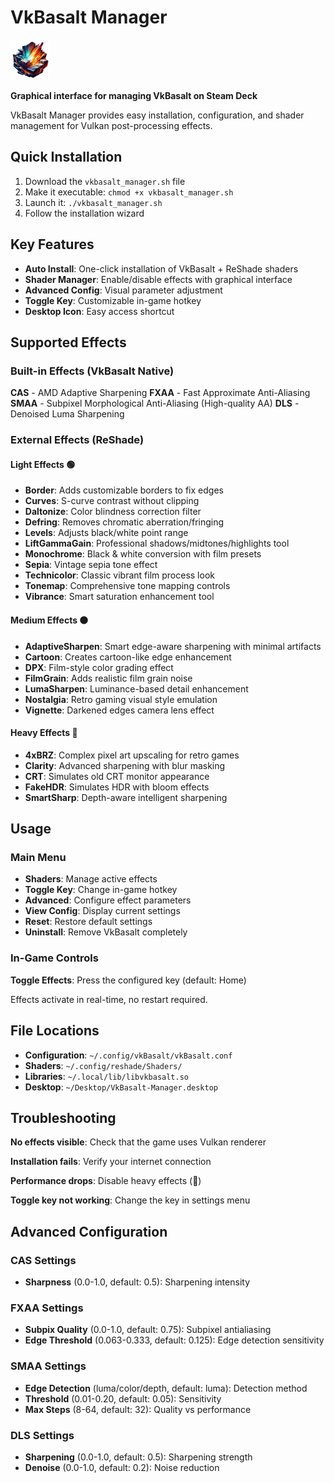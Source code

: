 # VkBasalt Manager

<img src="https://github.com/Vaddum/vkbasalt-manager/blob/main/vkbasalt-manager.png" alt="VkBasalt Manager" width="64" height="64">

**Graphical interface for managing VkBasalt on Steam Deck**

VkBasalt Manager provides easy installation, configuration, and shader management for Vulkan post-processing effects.

## Quick Installation

1. Download the `vkbasalt_manager.sh` file
2. Make it executable: `chmod +x vkbasalt_manager.sh`
3. Launch it: `./vkbasalt_manager.sh`
4. Follow the installation wizard

## Key Features

- **Auto Install**: One-click installation of VkBasalt + ReShade shaders
- **Shader Manager**: Enable/disable effects with graphical interface
- **Advanced Config**: Visual parameter adjustment
- **Toggle Key**: Customizable in-game hotkey
- **Desktop Icon**: Easy access shortcut

## Supported Effects

### Built-in Effects (VkBasalt Native)

**CAS** - AMD Adaptive Sharpening
**FXAA** - Fast Approximate Anti-Aliasing
**SMAA** - Subpixel Morphological Anti-Aliasing (High-quality AA)
**DLS** - Denoised Luma Sharpening

### External Effects (ReShade)

#### Light Effects 🟢
- **Border**: Adds customizable borders to fix edges
- **Curves**: S-curve contrast without clipping
- **Daltonize**: Color blindness correction filter
- **Defring**: Removes chromatic aberration/fringing
- **Levels**: Adjusts black/white point range
- **LiftGammaGain**: Professional shadows/midtones/highlights tool
- **Monochrome**: Black & white conversion with film presets
- **Sepia**: Vintage sepia tone effect
- **Technicolor**: Classic vibrant film process look
- **Tonemap**: Comprehensive tone mapping controls
- **Vibrance**: Smart saturation enhancement tool

#### Medium Effects 🟠
- **AdaptiveSharpen**: Smart edge-aware sharpening with minimal artifacts
- **Cartoon**: Creates cartoon-like edge enhancement
- **DPX**: Film-style color grading effect
- **FilmGrain**: Adds realistic film grain noise
- **LumaSharpen**: Luminance-based detail enhancement
- **Nostalgia**: Retro gaming visual style emulation
- **Vignette**: Darkened edges camera lens effect

#### Heavy Effects 🔴
- **4xBRZ**: Complex pixel art upscaling for retro games
- **Clarity**: Advanced sharpening with blur masking
- **CRT**: Simulates old CRT monitor appearance
- **FakeHDR**: Simulates HDR with bloom effects
- **SmartSharp**: Depth-aware intelligent sharpening

## Usage

### Main Menu

- **Shaders**: Manage active effects
- **Toggle Key**: Change in-game hotkey
- **Advanced**: Configure effect parameters
- **View Config**: Display current settings
- **Reset**: Restore default settings
- **Uninstall**: Remove VkBasalt completely

### In-Game Controls

**Toggle Effects**: Press the configured key (default: Home)

Effects activate in real-time, no restart required.

## File Locations

- **Configuration**: `~/.config/vkBasalt/vkBasalt.conf`
- **Shaders**: `~/.config/reshade/Shaders/`
- **Libraries**: `~/.local/lib/libvkbasalt.so`
- **Desktop**: `~/Desktop/VkBasalt-Manager.desktop`

## Troubleshooting

**No effects visible**: Check that the game uses Vulkan renderer

**Installation fails**: Verify your internet connection

**Performance drops**: Disable heavy effects (🔴)

**Toggle key not working**: Change the key in settings menu

## Advanced Configuration

### CAS Settings
- **Sharpness** (0.0-1.0, default: 0.5): Sharpening intensity

### FXAA Settings
- **Subpix Quality** (0.0-1.0, default: 0.75): Subpixel antialiasing
- **Edge Threshold** (0.063-0.333, default: 0.125): Edge detection sensitivity

### SMAA Settings
- **Edge Detection** (luma/color/depth, default: luma): Detection method
- **Threshold** (0.01-0.20, default: 0.05): Sensitivity
- **Max Steps** (8-64, default: 32): Quality vs performance

### DLS Settings
- **Sharpening** (0.0-1.0, default: 0.5): Sharpening strength
- **Denoise** (0.0-1.0, default: 0.2): Noise reduction
